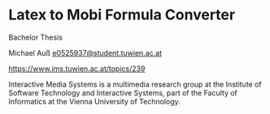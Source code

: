 Latex to Mobi Formula Converter
=============================
Bachelor Thesis

Michael Auß
e0525937@student.tuwien.ac.at

https://www.ims.tuwien.ac.at/topics/239

Interactive Media Systems is a multimedia research group at the
Institute of Software Technology and Interactive Systems, part of the
Faculty of Informatics at the Vienna University of Technology.
